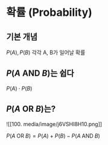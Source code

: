 # 확률 (Probability)

## 기본 개념

$P(A), P(B)$ 각각 A, B가 일어날 확률

## $P(A \; \text{AND} \; B)$는 쉽다

$P(A) \cdot P(B)$

## $P(A \; \text{OR} \; B)$는?

![[100. media/image/j6VSHI8H10.png]]

$P(A \; \text{OR} \; B) = P(A) + P(B) - P(A \; \text{AND} \; B)$
